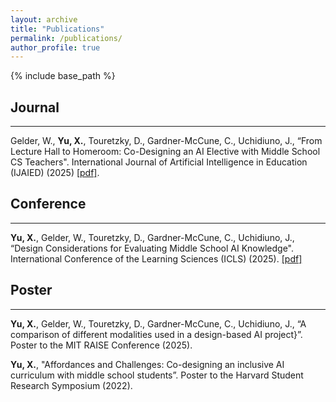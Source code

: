 ```yaml
---
layout: archive
title: "Publications"
permalink: /publications/
author_profile: true
---
```

{% include base_path %}
## Journal
___
Gelder, W., **Yu, X.**, Touretzky, D., Gardner-McCune, C., Uchidiuno, J., “From Lecture Hall to Homeroom: Co-Designing an AI Elective with Middle School CS Teachers". International Journal of Artificial Intelligence in Education (IJAIED) (2025) [[pdf]](https://doi.org/10.1007/s40593-024-00449-3).

## Conference
___
**Yu, X.**, Gelder, W., Touretzky, D., Gardner-McCune, C., Uchidiuno, J., “Design Considerations for Evaluating Middle School AI Knowledge". International Conference of the Learning Sciences (ICLS) (2025). [[pdf]](https://repository.isls.org/bitstream/1/11405/1/ICLS2025_1978-1982.pdf)

## Poster
___
**Yu, X.**, Gelder, W., Touretzky, D., Gardner-McCune, C., Uchidiuno, J., “A comparison of different modalities used in a design-based AI project}”. Poster to the MIT RAISE Conference (2025). 

**Yu, X.**, "Affordances and Challenges: Co-designing an inclusive AI curriculum with middle school students”. Poster to the Harvard Student Research Symposium (2022).
